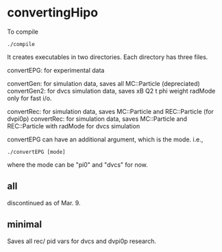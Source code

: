 # convertingHipo

To compile
```
./compile
```

It creates executables in two directories.
Each directory has three files.

convertEPG: for experimental data

convertGen: for simulation data, saves all MC::Particle (depreciated)
convertGen2: for dvcs simulation data, saves xB Q2 t phi weight radMode only for fast i/o.

convertRec: for simulation data, saves MC::Particle and REC::Particle (for dvpi0p)
convertRec: for simulation data, saves MC::Particle and REC::Particle with radMode for dvcs simulation

convertEPG can have an additional argument, which is the mode.
i.e.,

```
./convertEPG [mode]
```
where the mode can be "pi0" and "dvcs" for now.

## all

discontinued as of Mar. 9.

## minimal
Saves all rec/ pid vars for dvcs and dvpi0p research.